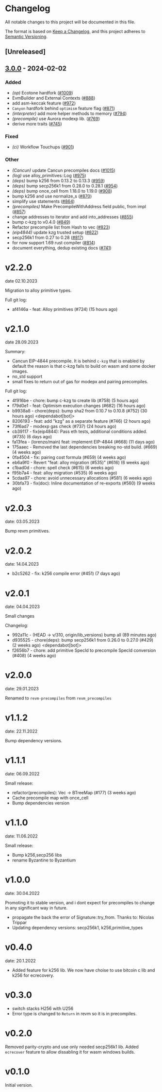 # Changelog
All notable changes to this project will be documented in this file.

The format is based on [Keep a Changelog](https://keepachangelog.com/en/1.0.0/),
and this project adheres to [Semantic Versioning](https://semver.org/spec/v2.0.0.html).

## [Unreleased]

## [3.0.0](https://github.com/xhcdpg/revm/compare/revm-precompile-v2.2.0...revm-precompile-v3.0.0) - 2024-02-02

### Added
- *(op)* Ecotone hardfork ([#1009](https://github.com/xhcdpg/revm/pull/1009))
- EvmBuilder and External Contexts ([#888](https://github.com/xhcdpg/revm/pull/888))
- add asm-keccak feature ([#972](https://github.com/xhcdpg/revm/pull/972))
- `Canyon` hardfork behind `optimism` feature flag ([#871](https://github.com/xhcdpg/revm/pull/871))
- *(interpreter)* add more helper methods to memory ([#794](https://github.com/xhcdpg/revm/pull/794))
- *(precompile)* use Aurora modexp lib. ([#769](https://github.com/xhcdpg/revm/pull/769))
- derive more traits ([#745](https://github.com/xhcdpg/revm/pull/745))

### Fixed
- *(ci)* Workflow Touchups ([#901](https://github.com/xhcdpg/revm/pull/901))

### Other
- *(Cancun)* update Cancun precompiles docs ([#1015](https://github.com/xhcdpg/revm/pull/1015))
- *(log)* use alloy_primitives::Log ([#975](https://github.com/xhcdpg/revm/pull/975))
- *(deps)* bump k256 from 0.13.2 to 0.13.3 ([#959](https://github.com/xhcdpg/revm/pull/959))
- *(deps)* bump secp256k1 from 0.28.0 to 0.28.1 ([#954](https://github.com/xhcdpg/revm/pull/954))
- *(deps)* bump once_cell from 1.18.0 to 1.19.0 ([#908](https://github.com/xhcdpg/revm/pull/908))
- bump k256 and use normalize_s ([#870](https://github.com/xhcdpg/revm/pull/870))
- simplify use statements ([#864](https://github.com/xhcdpg/revm/pull/864))
- *(precompiles)* Make PrecompileWithAddress field public, from impl ([#857](https://github.com/xhcdpg/revm/pull/857))
- change addresses to iterator and add into_addresses ([#855](https://github.com/xhcdpg/revm/pull/855))
- bump c-kzg to v0.4.0 ([#849](https://github.com/xhcdpg/revm/pull/849))
- Refactor precompile list from Hash to vec ([#823](https://github.com/xhcdpg/revm/pull/823))
- *(eip4844)* update kzg trusted setup ([#822](https://github.com/xhcdpg/revm/pull/822))
- secp256k1 from 0.27 to 0.28 ([#817](https://github.com/xhcdpg/revm/pull/817))
- for now support 1.69 rust compiler ([#814](https://github.com/xhcdpg/revm/pull/814))
- document everything, dedup existing docs ([#741](https://github.com/xhcdpg/revm/pull/741))

# v2.2.0
date 02.10.2023

Migration to alloy primitive types.

Full git log:
* af4146a - feat: Alloy primitives (#724) (15 hours ago) <evalir>

# v2.1.0
date 28.09.2023

 Summary:
 * Cancun EIP-4844 precompile. It is behind `c-kzg` that is enabled by default
    the reason is that c-kzg fails to build on wasm and some docker images.
 * no_std support
 * small fixes to return out of gas for modepx and pairing precompiles.

Full git log:
* 4f916be - chore: bump c-kzg to create lib (#758) (5 hours ago) <rakita>
* f79d0e1 - feat: Optimism execution changes (#682) (16 hours ago) <clabby>
* b9938a8 - chore(deps): bump sha2 from 0.10.7 to 0.10.8 (#752) (30 hours ago) <dependabot[bot]>
* 8206193 - feat: add "kzg" as a separate feature (#746) (2 hours ago) <DaniPopes>
* 73f6ad7 - modexp gas check (#737) (24 hours ago) <Alessandro Mazza>
* cb39117 - fix(eip4844): Pass eth tests, additional conditions added. (#735) (6 days ago) <rakita>
* fa13fea - (lorenzo/main) feat: implement EIP-4844 (#668) (11 days ago) <DaniPopes>
* 175aaec - Removed the last dependencies breaking no-std build. (#669) (4 weeks ago) <Lucas Clemente Vella>
* 0fa4504 - fix: pairing cost formula  (#659) (4 weeks ago) <xkx>
* eb6a9f0 - Revert "feat: alloy migration (#535)" (#616) (6 weeks ago) <rakita>
* c1bad0d - chore: spell check (#615) (6 weeks ago) <Roman Krasiuk>
* f95b7a4 - feat: alloy migration (#535) (6 weeks ago) <DaniPopes>
* 5cdaa97 - chore: avoid unnecessary allocations (#581) (6 weeks ago) <DaniPopes>
* 30bfa73 - fix(doc): Inline documentation of re-exports (#560) (9 weeks ago) <Yiannis Marangos>

# v2.0.3
date: 03.05.2023

Bump revm primitives.

# v2.0.2
date: 14.04.2023

* b2c5262 - fix: k256 compile error (#451) (7 days ago) <rakita>

# v2.0.1
date: 04.04.2023

Small changes

Changelog:
* 992a11c - (HEAD -> v/310, origin/lib_versions) bump all (89 minutes ago) <rakita>
* d935525 - chore(deps): bump secp256k1 from 0.26.0 to 0.27.0 (#429) (2 weeks ago) <dependabot[bot]>
* f2656b7 - chore: add primitive SpecId to precompile SpecId conversion (#408) (4 weeks ago) <Matthias Seitz>
# v2.0.0
date: 29.01.2023

Renamed to `revm-precompiles` from `revm_precompiles`

# v1.1.2
date: 22.11.2022

Bump dependency versions.

# v1.1.1
date: 06.09.2022

Small release:
* refactor(precompiles): Vec -> BTreeMap (#177) (3 weeks ago) <Alexey Shekhirin>
* Cache precompile map with once_cell
* Bump dependencies version

# v1.1.0
date: 11.06.2022

Small release:
* Bump k256,secp256 libs
* rename Byzantine to Byzantium

# v1.0.0
date: 30.04.2022

Promoting it to stable version, and i dont expect for precompiles to change in any significant way in future.

* propagate the back the error of Signature::try_from. Thanks to: Nicolas Trippar
* Updating dependency versions: secp256k1, k256,primitive_types
# v0.4.0
date: 20.1.2022

* Added feature for k256 lib. We now have choise to use bitcoin c lib and k256 for ecrecovery.

# v0.3.0

* switch stacks H256 with U256 
* Error type is changed to `Return` in revm so it is in precompiles.
# v0.2.0

Removed parity-crypto and use only needed secp256k1 lib. Added `ecrecover` feature to allow dissabling it for wasm windows builds.

# v0.1.0

Initial version.